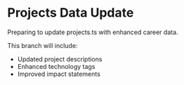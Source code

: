 # Projects Data Update

Preparing to update projects.ts with enhanced career data.

This branch will include:
- Updated project descriptions
- Enhanced technology tags
- Improved impact statements

